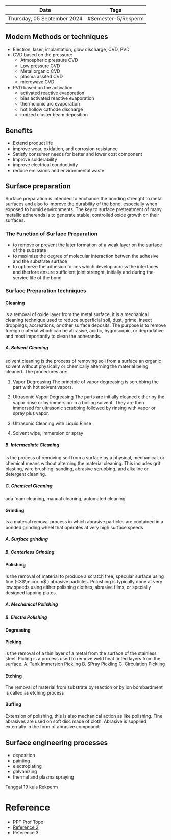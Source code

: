 | Date                        | Tags                |
| --------------------------- | ------------------- |
| Thursday, 05 September 2024 | #Semester-5/Rekperm |

## Modern Methods or techniques
- Electron, laser, implantation, glow discharge, CVD, PVD
- CVD based on the pressure:
	- Atmospheric pressure CVD
	- Low pressure CVD
	- Metal organic CVD
	- plasma assited CVD
	- microwave CVD
- PVD based on the activation
	- activated reactive evaporation
	- bias activated reactive evaporation
	- thermoionic arc evaporation
	- hot hollow cathode discharge
	- ionized cluster beam deposition

## Benefits
- Extend product life
- improve wear, oxidation, and corrosion resistance
- Satisfy consumer needs for better and lower cost component
- Improve solderability
- improve electrical conductivity
- reduce emissions and environmental waste

## Surface preparation
Surface preparation is intended to enchance the bonding strenght to metal surfaces and also to improve the durability of the bond, especially when exposed to humid environments. The key to surface pretreatment of many metallic adherends is to generate stable, controlled oxide growth on their surfaces.

### The Function of Surface Preparation
- to remove or prevent the later formation of a weak layer on the surface of the substrate
- to maximize the degree of molecular interaction betwen  the adhesive and the substrate surface
- to optimeze the adhesion forces which develop across the interfaces and therfore ensure sufficient joint strenght, initially and during the service life of the bond

### Surface Preparation techniques
#### Cleaning
is a removal of oxide layer from the metal surface, it is a mechanical cleaning technique used to reduce superficial soil, dust, grime, insect droppings, accreations, or other surface deposits. The purpose is to remove foreign material which can be abrasive, acidic, hygroscopic, or degradative and most importantly to clean the adherands.
##### A. Solvent Cleaning
solvent cleaning is the process of removing soil from a surface an organic solvent without physically or chemically alterning the material being cleaned. The procedures are:
1. Vapor Degreasing
	The principle of vapor degreasing is scrubbing the part with hot solvent vapors.
	
2. Ultrasonic Vapor Degreasing
	The parts are initially cleaned either by the vapor rinse or by immersion in a boiling solvent. They are then immersed for ultrasonic scrubbing followed by rinsing with vapor or spray plus vapor.

 3. Ultrasonic Cleaning with Liquid Rinse
 4. Solvent wipe, immersion or spray

##### B. Intermediate Cleaning
is the process of removing soil from a surface by a physical, mechanical, or chemical means without alterning the material cleaning. This includes grit blasting, wire brushing, sanding, abrasive scrubbing, and alkaline or detergent cleaning.
##### C. Chemical Cleaning
ada foam cleaning, manual cleaning, automated cleaning
#### Grinding
 Is a material removal process in which abrasive particles are contained in a bonded grinding wheel that operates at very high surface speeds
##### A. Surface grinding
##### B. Centerless Grinding


#### Polishing
Is the removal of material to produce a scratch free, specular surface using fine (<3$\micro m$ ) abrasive particles. Polushing is typically done at very low speeds using either polishing clothes, abrasive films, or specially designed lapping plates.
##### A. Mechanical Polishing
##### B. Electro Polishing

#### Degreasing
#### Picking
is the removal of  a thin layer of a metal from the surface of the stainless steel. Picling is a process used to remove weld heat tinted layers from the surface.
A. Tank Immersion Pickling
B. SPray Pickling
C. Circulation Pickling
#### Etching
The removal of material from substrate by reaction or by ion bombardment is called as etching process
#### Buffing
Extension of polishing, this is also mechanical action as like polishing. FIne abrasives are used on soft disc made of cloth. Abrasive is supplied externally in the form of abrasive compound.

## Surface engineering processes
- deposition
- painting
- electroplating
- galvanizing
- thermal and plasma spraying


Tanggal 19 kuis Rekperm

# Reference
- PPT Prof Topo
- [Reference 2](https://www.imim.pl/PHD/www.imim-phd.edu.pl/contents/Lectures/MAJOR%20Novel%20technologies%20in%20surface%20engineering.pdf)
- Reference 3

